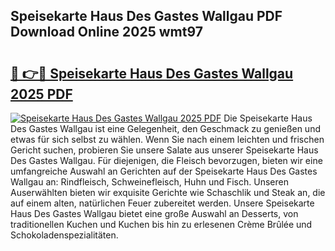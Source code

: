 ## Speisekarte Haus Des Gastes Wallgau PDF Download Online 2025 wmt97

# <h2><a href="http://gc9at6.nevu.top/?p=Speisekarte+Haus+Des+Gastes+Wallgau">🔗 👉🔴 Speisekarte Haus Des Gastes Wallgau 2025 PDF</a></h2>

[![Speisekarte Haus Des Gastes Wallgau 2025 PDF](https://i.imgur.com/dBaPXMq.png)](http://gc9at6.nevu.top/?p=Speisekarte+Haus+Des+Gastes+Wallgau)
Die Speisekarte Haus Des Gastes Wallgau ist eine Gelegenheit, den Geschmack zu genießen und etwas für sich selbst zu wählen. Wenn Sie nach einem leichten und frischen Gericht suchen, probieren Sie unsere Salate aus unserer Speisekarte Haus Des Gastes Wallgau. Für diejenigen, die Fleisch bevorzugen, bieten wir eine umfangreiche Auswahl an Gerichten auf der Speisekarte Haus Des Gastes Wallgau an: Rindfleisch, Schweinefleisch, Huhn und Fisch. Unseren Auserwählten bieten wir exquisite Gerichte wie Schaschlik und Steak an, die auf einem alten, natürlichen Feuer zubereitet werden. Unsere Speisekarte Haus Des Gastes Wallgau bietet eine große Auswahl an Desserts, von traditionellen Kuchen und Kuchen bis hin zu erlesenen Crème Brûlée und Schokoladenspezialitäten.

